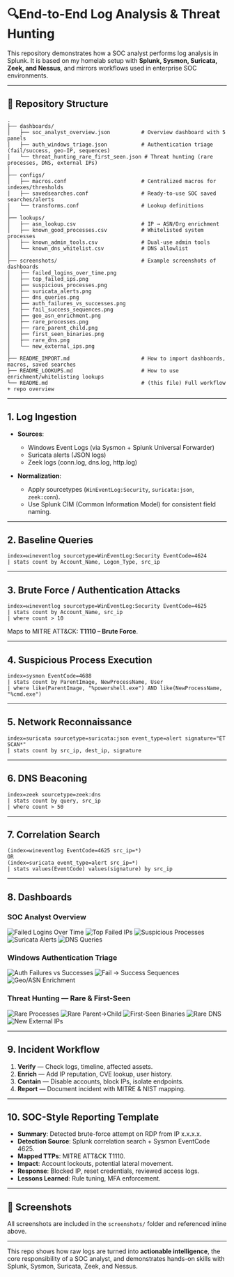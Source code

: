 # 🔍End-to-End Log Analysis & Threat Hunting

This repository demonstrates how a SOC analyst performs log analysis in Splunk. It is based on my homelab setup with **Splunk, Sysmon, Suricata, Zeek, and Nessus**, and mirrors workflows used in enterprise SOC environments.

---

## 📂 Repository Structure

```
.
├── dashboards/
│   ├── soc_analyst_overview.json          # Overview dashboard with 5 panels
│   ├── auth_windows_triage.json           # Authentication triage (fail/success, geo-IP, sequences)
│   └── threat_hunting_rare_first_seen.json # Threat hunting (rare processes, DNS, external IPs)
│
├── configs/
│   ├── macros.conf                        # Centralized macros for indexes/thresholds
│   ├── savedsearches.conf                 # Ready-to-use SOC saved searches/alerts
│   └── transforms.conf                    # Lookup definitions
│
├── lookups/
│   ├── asn_lookup.csv                     # IP → ASN/Org enrichment
│   ├── known_good_processes.csv           # Whitelisted system processes
│   ├── known_admin_tools.csv              # Dual-use admin tools
│   └── known_dns_whitelist.csv            # DNS allowlist
│
├── screenshots/                           # Example screenshots of dashboards
│   ├── failed_logins_over_time.png
│   ├── top_failed_ips.png
│   ├── suspicious_processes.png
│   ├── suricata_alerts.png
│   ├── dns_queries.png
│   ├── auth_failures_vs_successes.png
│   ├── fail_success_sequences.png
│   ├── geo_asn_enrichment.png
│   ├── rare_processes.png
│   ├── rare_parent_child.png
│   ├── first_seen_binaries.png
│   ├── rare_dns.png
│   └── new_external_ips.png
│
├── README_IMPORT.md                       # How to import dashboards, macros, saved searches
├── README_LOOKUPS.md                      # How to use enrichment/whitelisting lookups
└── README.md                              # (this file) Full workflow + repo overview
```

---

## 1. Log Ingestion

* **Sources**:

  * Windows Event Logs (via Sysmon + Splunk Universal Forwarder)
  * Suricata alerts (JSON logs)
  * Zeek logs (conn.log, dns.log, http.log)
* **Normalization**:

  * Apply sourcetypes (`WinEventLog:Security`, `suricata:json`, `zeek:conn`).
  * Use Splunk CIM (Common Information Model) for consistent field naming.

---

## 2. Baseline Queries

```spl
index=wineventlog sourcetype=WinEventLog:Security EventCode=4624
| stats count by Account_Name, Logon_Type, src_ip
```

---

## 3. Brute Force / Authentication Attacks

```spl
index=wineventlog sourcetype=WinEventLog:Security EventCode=4625
| stats count by Account_Name, src_ip
| where count > 10
```

Maps to MITRE ATT\&CK: **T1110 – Brute Force**.

---

## 4. Suspicious Process Execution

```spl
index=sysmon EventCode=4688
| stats count by ParentImage, NewProcessName, User
| where like(ParentImage, "%powershell.exe") AND like(NewProcessName, "%cmd.exe")
```

---

## 5. Network Reconnaissance

```spl
index=suricata sourcetype=suricata:json event_type=alert signature="ET SCAN*"
| stats count by src_ip, dest_ip, signature
```

---

## 6. DNS Beaconing

```spl
index=zeek sourcetype=zeek:dns
| stats count by query, src_ip
| where count > 50
```

---

## 7. Correlation Search

```spl
(index=wineventlog EventCode=4625 src_ip=*)
OR
(index=suricata event_type=alert src_ip=*)
| stats values(EventCode) values(signature) by src_ip
```

---

## 8. Dashboards

### SOC Analyst Overview

![Failed Logins Over Time](screenshots/failed_logins_over_time.png)
![Top Failed IPs](screenshots/top_failed_ips.png)
![Suspicious Processes](screenshots/suspicious_processes.png)
![Suricata Alerts](screenshots/suricata_alerts.png)
![DNS Queries](screenshots/dns_queries.png)

### Windows Authentication Triage

![Auth Failures vs Successes](screenshots/auth_failures_vs_successes.png)
![Fail → Success Sequences](screenshots/fail_success_sequences.png)
![Geo/ASN Enrichment](screenshots/geo_asn_enrichment.png)

### Threat Hunting — Rare & First-Seen

![Rare Processes](screenshots/rare_processes.png)
![Rare Parent→Child](screenshots/rare_parent_child.png)
![First-Seen Binaries](screenshots/first_seen_binaries.png)
![Rare DNS](screenshots/rare_dns.png)
![New External IPs](screenshots/new_external_ips.png)

---

## 9. Incident Workflow

1. **Verify** — Check logs, timeline, affected assets.
2. **Enrich** — Add IP reputation, CVE lookup, user history.
3. **Contain** — Disable accounts, block IPs, isolate endpoints.
4. **Report** — Document incident with MITRE & NIST mapping.

---

## 10. SOC-Style Reporting Template

* **Summary**: Detected brute-force attempt on RDP from IP x.x.x.x.
* **Detection Source**: Splunk correlation search + Sysmon EventCode 4625.
* **Mapped TTPs**: MITRE ATT\&CK T1110.
* **Impact**: Account lockouts, potential lateral movement.
* **Response**: Blocked IP, reset credentials, reviewed access logs.
* **Lessons Learned**: Rule tuning, MFA enforcement.

---

## 📸 Screenshots

All screenshots are included in the `screenshots/` folder and referenced inline above.

---

This repo shows how raw logs are turned into **actionable intelligence**, the core responsibility of a SOC analyst, and demonstrates hands-on skills with Splunk, Sysmon, Suricata, Zeek, and Nessus.
